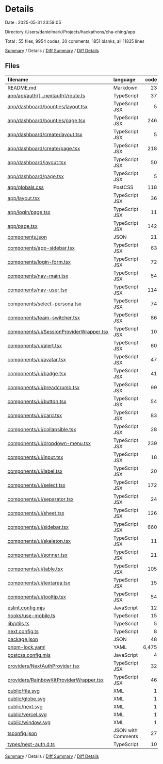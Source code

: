 # Details

Date : 2025-05-31 23:59:05

Directory /Users/danielmark/Projects/hackathons/cha-ching/app

Total : 55 files,  9954 codes, 30 comments, 1851 blanks, all 11835 lines

[Summary](results.md) / Details / [Diff Summary](diff.md) / [Diff Details](diff-details.md)

## Files
| filename | language | code | comment | blank | total |
| :--- | :--- | ---: | ---: | ---: | ---: |
| [README.md](/README.md) | Markdown | 23 | 0 | 14 | 37 |
| [app/api/auth/\[...nextauth\]/route.ts](/app/api/auth/%5B...nextauth%5D/route.ts) | TypeScript | 37 | 1 | 4 | 42 |
| [app/dashboard/bounties/layout.tsx](/app/dashboard/bounties/layout.tsx) | TypeScript JSX | 5 | 0 | 3 | 8 |
| [app/dashboard/bounties/page.tsx](/app/dashboard/bounties/page.tsx) | TypeScript JSX | 246 | 0 | 20 | 266 |
| [app/dashboard/create/layout.tsx](/app/dashboard/create/layout.tsx) | TypeScript JSX | 5 | 0 | 3 | 8 |
| [app/dashboard/create/page.tsx](/app/dashboard/create/page.tsx) | TypeScript JSX | 218 | 11 | 17 | 246 |
| [app/dashboard/layout.tsx](/app/dashboard/layout.tsx) | TypeScript JSX | 50 | 0 | 3 | 53 |
| [app/dashboard/page.tsx](/app/dashboard/page.tsx) | TypeScript JSX | 5 | 0 | 3 | 8 |
| [app/globals.css](/app/globals.css) | PostCSS | 118 | 4 | 6 | 128 |
| [app/layout.tsx](/app/layout.tsx) | TypeScript JSX | 36 | 0 | 6 | 42 |
| [app/login/page.tsx](/app/login/page.tsx) | TypeScript JSX | 11 | 0 | 3 | 14 |
| [app/page.tsx](/app/page.tsx) | TypeScript JSX | 142 | 0 | 10 | 152 |
| [components.json](/components.json) | JSON | 21 | 0 | 0 | 21 |
| [components/app-sidebar.tsx](/components/app-sidebar.tsx) | TypeScript JSX | 63 | 0 | 5 | 68 |
| [components/login-form.tsx](/components/login-form.tsx) | TypeScript JSX | 72 | 0 | 5 | 77 |
| [components/nav-main.tsx](/components/nav-main.tsx) | TypeScript JSX | 54 | 0 | 4 | 58 |
| [components/nav-user.tsx](/components/nav-user.tsx) | TypeScript JSX | 114 | 0 | 5 | 119 |
| [components/select-persona.tsx](/components/select-persona.tsx) | TypeScript JSX | 74 | 0 | 4 | 78 |
| [components/team-switcher.tsx](/components/team-switcher.tsx) | TypeScript JSX | 86 | 0 | 6 | 92 |
| [components/ui/SessionProviderWrapper.tsx](/components/ui/SessionProviderWrapper.tsx) | TypeScript JSX | 10 | 1 | 3 | 14 |
| [components/ui/alert.tsx](/components/ui/alert.tsx) | TypeScript JSX | 60 | 0 | 7 | 67 |
| [components/ui/avatar.tsx](/components/ui/avatar.tsx) | TypeScript JSX | 47 | 0 | 7 | 54 |
| [components/ui/badge.tsx](/components/ui/badge.tsx) | TypeScript JSX | 41 | 0 | 6 | 47 |
| [components/ui/breadcrumb.tsx](/components/ui/breadcrumb.tsx) | TypeScript JSX | 99 | 0 | 11 | 110 |
| [components/ui/button.tsx](/components/ui/button.tsx) | TypeScript JSX | 54 | 0 | 6 | 60 |
| [components/ui/card.tsx](/components/ui/card.tsx) | TypeScript JSX | 83 | 0 | 10 | 93 |
| [components/ui/collapsible.tsx](/components/ui/collapsible.tsx) | TypeScript JSX | 28 | 0 | 6 | 34 |
| [components/ui/dropdown-menu.tsx](/components/ui/dropdown-menu.tsx) | TypeScript JSX | 239 | 0 | 19 | 258 |
| [components/ui/input.tsx](/components/ui/input.tsx) | TypeScript JSX | 18 | 0 | 4 | 22 |
| [components/ui/label.tsx](/components/ui/label.tsx) | TypeScript JSX | 20 | 0 | 5 | 25 |
| [components/ui/select.tsx](/components/ui/select.tsx) | TypeScript JSX | 172 | 0 | 14 | 186 |
| [components/ui/separator.tsx](/components/ui/separator.tsx) | TypeScript JSX | 24 | 0 | 5 | 29 |
| [components/ui/sheet.tsx](/components/ui/sheet.tsx) | TypeScript JSX | 126 | 0 | 14 | 140 |
| [components/ui/sidebar.tsx](/components/ui/sidebar.tsx) | TypeScript JSX | 660 | 12 | 55 | 727 |
| [components/ui/skeleton.tsx](/components/ui/skeleton.tsx) | TypeScript JSX | 11 | 0 | 3 | 14 |
| [components/ui/sonner.tsx](/components/ui/sonner.tsx) | TypeScript JSX | 21 | 0 | 5 | 26 |
| [components/ui/table.tsx](/components/ui/table.tsx) | TypeScript JSX | 105 | 0 | 12 | 117 |
| [components/ui/textarea.tsx](/components/ui/textarea.tsx) | TypeScript JSX | 15 | 0 | 4 | 19 |
| [components/ui/tooltip.tsx](/components/ui/tooltip.tsx) | TypeScript JSX | 54 | 0 | 8 | 62 |
| [eslint.config.mjs](/eslint.config.mjs) | JavaScript | 12 | 0 | 5 | 17 |
| [hooks/use-mobile.ts](/hooks/use-mobile.ts) | TypeScript | 15 | 0 | 5 | 20 |
| [lib/utils.ts](/lib/utils.ts) | TypeScript | 5 | 0 | 2 | 7 |
| [next.config.ts](/next.config.ts) | TypeScript | 8 | 1 | 3 | 12 |
| [package.json](/package.json) | JSON | 48 | 0 | 1 | 49 |
| [pnpm-lock.yaml](/pnpm-lock.yaml) | YAML | 6,475 | 0 | 1,492 | 7,967 |
| [postcss.config.mjs](/postcss.config.mjs) | JavaScript | 4 | 0 | 2 | 6 |
| [providers/NextAuthProvider.tsx](/providers/NextAuthProvider.tsx) | TypeScript JSX | 32 | 0 | 7 | 39 |
| [providers/RainbowKitProviderWrapper.tsx](/providers/RainbowKitProviderWrapper.tsx) | TypeScript JSX | 46 | 0 | 6 | 52 |
| [public/file.svg](/public/file.svg) | XML | 1 | 0 | 0 | 1 |
| [public/globe.svg](/public/globe.svg) | XML | 1 | 0 | 0 | 1 |
| [public/next.svg](/public/next.svg) | XML | 1 | 0 | 0 | 1 |
| [public/vercel.svg](/public/vercel.svg) | XML | 1 | 0 | 0 | 1 |
| [public/window.svg](/public/window.svg) | XML | 1 | 0 | 0 | 1 |
| [tsconfig.json](/tsconfig.json) | JSON with Comments | 27 | 0 | 1 | 28 |
| [types/next-auth.d.ts](/types/next-auth.d.ts) | TypeScript | 10 | 0 | 2 | 12 |

[Summary](results.md) / Details / [Diff Summary](diff.md) / [Diff Details](diff-details.md)